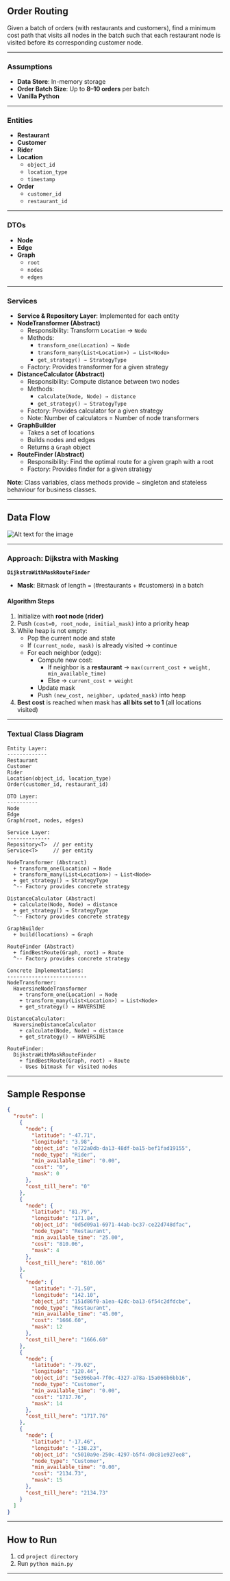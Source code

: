 ## Order Routing

Given a batch of orders (with restaurants and customers), 
find a minimum cost path that visits all nodes in the batch 
such that each restaurant node is 
visited before its corresponding customer node.

---

### **Assumptions**

- **Data Store**: In-memory storage
- **Order Batch Size**: Up to **8–10 orders** per batch
- **Vanilla Python**
---

### **Entities**

- **Restaurant**
- **Customer**
- **Rider**
- **Location**
  - `object_id`
  - `location_type`
  - `timestamp`
- **Order**
  - `customer_id`
  - `restaurant_id`

---

### **DTOs**

- **Node**
- **Edge**
- **Graph**
  - `root`
  - `nodes`
  - `edges`

---

### **Services**

- **Service & Repository Layer**: Implemented for each entity
- **NodeTransformer (Abstract)**
  - Responsibility: Transform `Location` → `Node`
  - Methods:
    - `transform_one(Location) → Node`
    - `transform_many(List<Location>) → List<Node>`
    - `get_strategy() → StrategyType`
  - Factory: Provides transformer for a given strategy
- **DistanceCalculator (Abstract)**
  - Responsibility: Compute distance between two nodes
  - Methods:
    - `calculate(Node, Node) → distance`
    - `get_strategy() → StrategyType`
  - Factory: Provides calculator for a given strategy
  - Note: Number of calculators = Number of node transformers
- **GraphBuilder**
  - Takes a set of locations
  - Builds nodes and edges
  - Returns a `Graph` object
- **RouteFinder (Abstract)**
  - Responsibility: Find the optimal route for a given graph with a root
  - Factory: Provides finder for a given strategy

**Note**: Class variables, class methods provide ~ singleton and stateless behaviour for business classes.

---

## Data Flow

![Alt text for the image](data%20flow.png "Data Flow")

---

### **Approach: Dijkstra with Masking**

**`DijkstraWithMaskRouteFinder`**

- **Mask**: Bitmask of length = (#restaurants + #customers) in a batch

#### Algorithm Steps

1. Initialize with **root node (rider)**
2. Push `(cost=0, root_node, initial_mask)` into a priority heap
3. While heap is not empty:
   - Pop the current node and state
   - If `(current_node, mask)` is already visited → continue
   - For each neighbor (edge):
     - Compute new cost:
       - If neighbor is a **restaurant** → `max(current_cost + weight, min_available_time)`
       - Else → `current_cost + weight`
     - Update mask
     - Push `(new_cost, neighbor, updated_mask)` into heap
4. **Best cost** is reached when mask has **all bits set to 1** (all locations visited)

---

### **Textual Class Diagram**

```
Entity Layer:
-------------
Restaurant
Customer
Rider
Location(object_id, location_type)
Order(customer_id, restaurant_id)

DTO Layer:
----------
Node
Edge
Graph(root, nodes, edges)

Service Layer:
--------------
Repository<T>  // per entity
Service<T>     // per entity

NodeTransformer (Abstract)
  + transform_one(Location) → Node
  + transform_many(List<Location>) → List<Node>
  + get_strategy() → StrategyType
  ^-- Factory provides concrete strategy

DistanceCalculator (Abstract)
  + calculate(Node, Node) → distance
  + get_strategy() → StrategyType
  ^-- Factory provides concrete strategy

GraphBuilder
  + build(locations) → Graph

RouteFinder (Abstract)
  + findBestRoute(Graph, root) → Route
  ^-- Factory provides concrete strategy

Concrete Implementations:
--------------------------
NodeTransformer:
  HaversineNodeTransformer
    + transform_one(Location) → Node
    + transform_many(List<Location>) → List<Node>
    + get_strategy() → HAVERSINE

DistanceCalculator:
  HaversineDistanceCalculator
    + calculate(Node, Node) → distance
    + get_strategy() → HAVERSINE

RouteFinder:
  DijkstraWithMaskRouteFinder
    + findBestRoute(Graph, root) → Route
    - Uses bitmask for visited nodes
```


---

## Sample Response

```json
{
  "route": [
    {
      "node": {
        "latitude": "-47.71",
        "longitude": "3.98",
        "object_id": "e722a0db-da13-48df-ba15-bef1fad19155",
        "node_type": "Rider",
        "min_available_time": "0.00",
        "cost": "0",
        "mask": 0
      },
      "cost_till_here": "0"
    },
    {
      "node": {
        "latitude": "81.79",
        "longitude": "171.84",
        "object_id": "0d5d09a1-6971-44ab-bc37-ce22d748dfac",
        "node_type": "Restaurant",
        "min_available_time": "25.00",
        "cost": "810.06",
        "mask": 4
      },
      "cost_till_here": "810.06"
    },
    {
      "node": {
        "latitude": "-71.50",
        "longitude": "142.10",
        "object_id": "151d86f0-a1ea-42dc-ba13-6f54c2dfdcbe",
        "node_type": "Restaurant",
        "min_available_time": "45.00",
        "cost": "1666.60",
        "mask": 12
      },
      "cost_till_here": "1666.60"
    },
    {
      "node": {
        "latitude": "-79.02",
        "longitude": "120.44",
        "object_id": "5e396ba4-7f0c-4327-a78a-15a066b6bb16",
        "node_type": "Customer",
        "min_available_time": "0.00",
        "cost": "1717.76",
        "mask": 14
      },
      "cost_till_here": "1717.76"
    },
    {
      "node": {
        "latitude": "-17.46",
        "longitude": "-138.23",
        "object_id": "c5010a9e-250c-4297-b5f4-d0c81e927ee8",
        "node_type": "Customer",
        "min_available_time": "0.00",
        "cost": "2134.73",
        "mask": 15
      },
      "cost_till_here": "2134.73"
    }
  ]
}

```


---

## How to Run

1. cd `project directory`
2. Run `python main.py`

---
